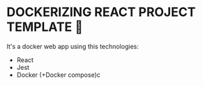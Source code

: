 # DOCKERIZING REACT PROJECT TEMPLATE  🚶
It's a docker web app using this technologies:
  - React 
  - Jest
  - Docker (+Docker compose)c